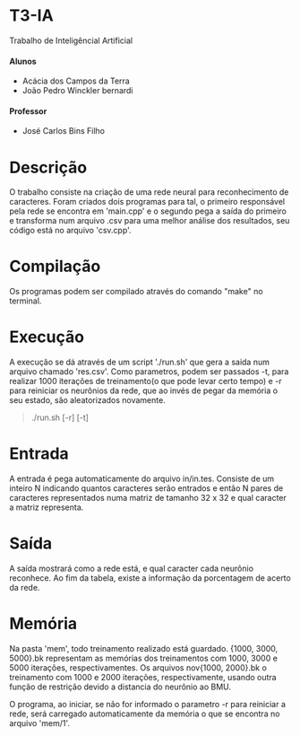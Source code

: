 # T3-IA
Trabalho de Inteligêncial Artificial

#### Alunos
  * Acácia dos Campos da Terra
  * João Pedro Winckler bernardi

#### Professor
  * José Carlos Bins Filho

# Descrição

O trabalho consiste na criação de uma rede neural para
  reconhecimento de caracteres. Foram criados dois programas para tal, o
  primeiro responsável pela rede se encontra em 'main.cpp' e o segundo
  pega a saída do primeiro e transforma num arquivo .csv para uma melhor
  análise dos resultados, seu código está no arquivo 'csv.cpp'.

# Compilação

Os programas podem ser compilado através do comando "make"
  no terminal.

# Execução

A execução se dá através de um script './run.sh' que gera a
  saida num arquivo chamado 'res.csv'. Como parametros, podem ser
  passados -t, para realizar 1000 iterações de treinamento(o que pode
  levar certo tempo) e -r para reiniciar os neurônios da rede, que ao
  invés de pegar da memória o seu estado, são aleatorizados novamente.
  > ./run.sh [-r] [-t]

# Entrada

A entrada é pega automaticamente do arquivo
  in/in.tes. Consiste de um inteiro N indicando quantos caracteres serão
  entrados e então N pares de caracteres representados numa matriz de
  tamanho 32 x 32 e qual caracter a matriz representa.

# Saída

A saída mostrará como a rede está, e qual caracter cada neurônio
  reconhece. Ao fim da tabela, existe a informação da porcentagem de
  acerto da rede.

# Memória

Na pasta 'mem', todo treinamento realizado está guardado. {1000, 3000,
5000}.bk representam as memórias dos treinamentos com 1000, 3000 e 5000
iterações, respectivamentes. Os arquivos nov{1000, 2000}.bk o
treinamento com 1000 e 2000 iterações, respectivamente, usando outra
função de restrição devido a distancia do neurônio ao BMU.

O programa, ao iniciar, se não for informado o parametro -r para
reiniciar a rede, será carregado automaticamente da memória o que se
encontra no arquivo 'mem/1'.
